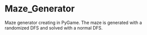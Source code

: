 # Maze_Generator
Maze generator creating in PyGame. The maze is generated with a randomized DFS and solved with a normal DFS.

